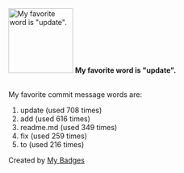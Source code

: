 <img src="https://github.com/my-badges/my-badges/blob/master/src/all-badges/favorite-word/favorite-word.png?raw=true" alt="My favorite word is &quot;update&quot;." title="My favorite word is &quot;update&quot;." width="128">
<strong>My favorite word is &quot;update&quot;.</strong>
<br><br>

My favorite commit message words are:

1. update (used 708 times)
2. add (used 616 times)
3. readme.md (used 349 times)
4. fix (used 259 times)
5. to (used 216 times)


Created by <a href="https://github.com/my-badges/my-badges">My Badges</a>